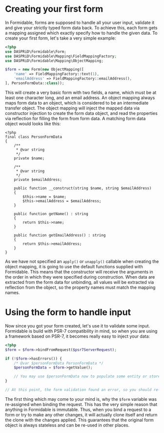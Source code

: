 # Creating your first form

In Formidable, forms are supposed to handle all your user input, validate it and give your strictly typed form data
back. To achieve this, each form gets a mapping assigned which exactly specify how to handle the given data. To create
your first form, let's take a very simple example:

```php
<?php
use DASPRiD\Formidable\Form;
use DASPRiD\Formidable\Mapping\FieldMappingFactory;
use DASPRiD\Formidable\Mapping\ObjectMapping;

$form = new Form(new ObjectMapping([
    'name' => FieldMappingFactory::text(1),
    'emailAddress' => FieldMappingFactory::emailAddress(),
], PersonFormData::class));
```

This will create a very basic form with two fields, a name, which must be at least one character long, and an email
address. An object mapping always maps form data to an object, which is considered to be an intermediate transfer
object. The object mapping will inject the mapped data via constructor injection to create the form data object, and
read the properties via reflection for filling the form from form data. A matching form data object would looks like
this:

```
<?php
final class PersonFormData
{
    /**
     * @var string
     */
    private $name;

    /**
     * @var string
     */
    private $emailAddress;

    public function __construct(string $name, string $emailAddress)
    {
        $this->name = $name;
        $this->emailAddress = $emailAddress;
    }

    public function getName() : string
    {
        return $this->name;
    }

    public function getEmailAddress() : string
    {
        return $this->emailAddress;
    }
}
```

As we have not specified an `apply()` or `unapply()` callable when creating the object mapping, it is going to use the
default functions supplied with Formidable. This means that the constructor will receive the arguments in the order in
which they were specified during construction. When data are extracted from the form data for unbinding, all values will
be extracted via reflection from the object, so the property names must match the mapping names.

# Using the form to handle input

Now since you got your form created, let's use it to validate some input. Formidable is build with PSR-7 compatibility
in mind, so when you are using a framework based on PSR-7, it becomes really easy to inject your data:

```php
<?php
$form = $form->bindFromRequest($psr7ServerRequest);

if (!$form->hasErrors()) {
    /* @var $personFormData PersonFormData */
    $personFormData = $form->getValue();

    // You may use $personFormData now to populate some entity or store the data in a database.
}

// At this point, the form validation found an error, so you should re-display the form.
```

The first thing which may come to your mind is, why the `$form` variable was re-assigned when binding the request. This
has the very simple reason that anything in Formidable is immutable. Thus, when you bind a request to a form or try to
make any other changes, it will actually clone itself and return the clone with the changes applied. This guarantees
that the original form object is always stateless and can be re-used in other places.


